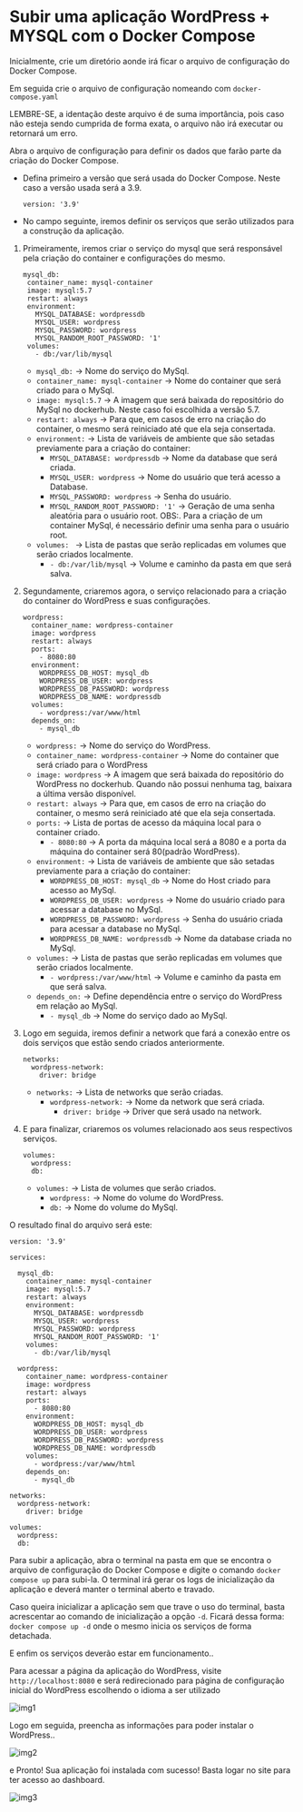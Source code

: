 # Subir uma aplicação WordPress + MYSQL com o Docker Compose

Inicialmente, crie um diretório aonde irá ficar o arquivo de configuração do Docker Compose.

Em seguida crie o arquivo de configuração nomeando com `docker-compose.yaml` 

LEMBRE-SE, a identação deste arquivo é de suma importância, pois caso não esteja sendo cumprida de forma exata, o arquivo não irá executar ou retornará um erro.

Abra o arquivo de configuração para definir os dados que farão parte da criação do Docker Compose.

* Defina primeiro a versão que será usada do Docker Compose. Neste caso a versão usada será a 3.9.  
  ```
  version: '3.9'
  ```

* No campo seguinte, iremos definir os serviços que serão utilizados para a construção da aplicação.  
1. Primeiramente, iremos criar o serviço do mysql que será responsável pela criação do container e configurações do mesmo.
   ```
   mysql_db:
    container_name: mysql-container
    image: mysql:5.7
    restart: always
    environment:
      MYSQL_DATABASE: wordpressdb
      MYSQL_USER: wordpress
      MYSQL_PASSWORD: wordpress
      MYSQL_RANDOM_ROOT_PASSWORD: '1'
    volumes:
      - db:/var/lib/mysql
      ```
    * `mysql_db:` -> Nome do serviço do MySql.
    * `container_name: mysql-container` -> Nome do container que será criado para o MySql.
    * `image: mysql:5.7` -> A imagem que será baixada do repositório do MySql no dockerhub. Neste caso foi escolhida a versão 5.7.
    * `restart: always` -> Para que, em casos de erro na criação do container, o mesmo será reiniciado até que ela seja consertada.
    * `environment:` -> Lista de variáveis de ambiente que são setadas previamente para a criação do container:
      * `MYSQL_DATABASE: wordpressdb` -> Nome da database que será criada.
      * `MYSQL_USER: wordpress` -> Nome do usuário que terá acesso a Database.
      * `MYSQL_PASSWORD: wordpress` -> Senha do usuário.
      * `MYSQL_RANDOM_ROOT_PASSWORD: '1'` -> Geração de uma senha aleatória para o usuário root. OBS:. Para a criação de um container MySql, é necessário definir uma senha para o usuário root.
    * `volumes: ` -> Lista de pastas que serão replicadas em volumes que serão criados localmente.
      *  `- db:/var/lib/mysql` -> Volume e caminho da pasta em que será salva.

2. Segundamente, criaremos agora, o serviço relacionado para a criação do container do WordPress e suas configurações.
    ```
    wordpress:
      container_name: wordpress-container
      image: wordpress
      restart: always
      ports:
        - 8080:80
      environment:
        WORDPRESS_DB_HOST: mysql_db
        WORDPRESS_DB_USER: wordpress
        WORDPRESS_DB_PASSWORD: wordpress
        WORDPRESS_DB_NAME: wordpressdb
      volumes:
        - wordpress:/var/www/html
      depends_on:
        - mysql_db
    ```
    * `wordpress:` -> Nome do serviço do WordPress.
    * `container_name: wordpress-container` -> Nome do container que será criado para o WordPress
    * `image: wordpress` -> A imagem que será baixada do repositório do WordPress no dockerhub. Quando não possui nenhuma tag, baixara a última versão disponível.
    * `restart: always` -> Para que, em casos de erro na criação do container, o mesmo será reiniciado até que ela seja consertada.
    * `ports:` -> Lista de portas de acesso da máquina local para o container criado.
      * `- 8080:80` -> A porta da máquina local será a 8080 e a porta da máquina do container será 80(padrão WordPress).
    * `environment:` -> Lista de variáveis de ambiente que são setadas previamente para a criação do container:
      * `WORDPRESS_DB_HOST: mysql_db` -> Nome do Host criado para acesso ao MySql.
      * `WORDPRESS_DB_USER: wordpress` -> Nome do usuário criado para acessar a database no MySql.
      * `WORDPRESS_DB_PASSWORD: wordpress` -> Senha do usuário criada para acessar a database no MySql.
      * `WORDPRESS_DB_NAME: wordpressdb` -> Nome da database criada no MySql.
    * `volumes:` -> Lista de pastas que serão replicadas em volumes que serão criados localmente.
      * `- wordpress:/var/www/html` -> Volume e caminho da pasta em que será salva.
    * `depends_on:` -> Define dependência entre o serviço do WordPress em relação ao MySql.
      * `- mysql_db` -> Nome do serviço dado ao MySql.

3. Logo em seguida, iremos definir a network que fará a conexão entre os dois serviços que estão sendo criados anteriormente.
    ```
    networks:
      wordpress-network:
        driver: bridge
    ```
    * `networks:` -> Lista de networks que serão criadas.
      * `wordpress-network:` -> Nome da network que será criada.
        * `driver: bridge` -> Driver que será usado na network.
4. E para finalizar, criaremos os volumes relacionado aos seus respectivos serviços.
    ```
    volumes:
      wordpress:
      db:
    ```
    * `volumes:` -> Lista de volumes que serão criados.
      * `wordpress:` -> Nome do volume do WordPress.
      * `db:` -> Nome do volume do MySql.

O resultado final do arquivo será este:
```
version: '3.9'

services:

  mysql_db:
    container_name: mysql-container
    image: mysql:5.7
    restart: always
    environment:
      MYSQL_DATABASE: wordpressdb
      MYSQL_USER: wordpress
      MYSQL_PASSWORD: wordpress
      MYSQL_RANDOM_ROOT_PASSWORD: '1'
    volumes:
      - db:/var/lib/mysql

  wordpress:
    container_name: wordpress-container
    image: wordpress
    restart: always
    ports:
      - 8080:80
    environment:
      WORDPRESS_DB_HOST: mysql_db
      WORDPRESS_DB_USER: wordpress
      WORDPRESS_DB_PASSWORD: wordpress
      WORDPRESS_DB_NAME: wordpressdb
    volumes:
      - wordpress:/var/www/html
    depends_on:
      - mysql_db

networks:
  wordpress-network:
    driver: bridge

volumes:
  wordpress:
  db:
```

Para subir a aplicação, abra o terminal na pasta em que se encontra o arquivo de configuração do Docker Compose e digite o comando `docker compose up` para subi-la. O terminal irá gerar os logs de inicialização da aplicação e deverá manter o terminal aberto e travado. 

Caso queira inicializar a aplicação sem que trave o uso do terminal, basta acrescentar ao comando de inicialização a opção `-d`. Ficará dessa forma:
`docker compose up -d` onde o mesmo inicia os serviços de forma detachada.

E enfim os serviços deverão estar em funcionamento..

Para acessar a página da aplicação do WordPress, visite `http://localhost:8080` e será redirecionado para página de configuração inicial do WordPress escolhendo o idioma a ser utilizado

![img1](https://imgur.com/KinAHfz)

Logo em seguida, preencha as informações para poder instalar o WordPress..

![img2](https://imgur.com/XR9frJs)

e Pronto! Sua aplicação foi instalada com sucesso! Basta logar no site para ter acesso ao dashboard.

![img3](https://imgur.com/0Gj50E6)
